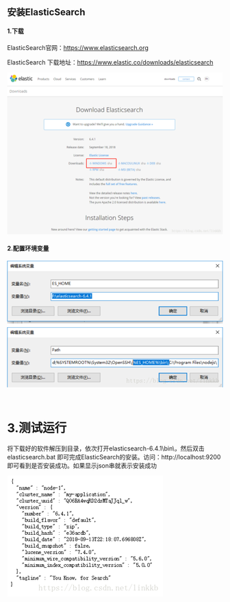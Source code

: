## 安装ElasticSearch



####  1.下载

ElasticSearch官网：https://www.elasticsearch.org

ElasticSearch 下载地址：https://www.elastic.co/downloads/elasticsearch

![](../../assets/1659272793714.png) 

####  2.配置环境变量

![](../../assets/1659272793727.png)

 

# 3.测试运行

将下载好的软件解压到目录，依次打开elasticsearch-6.4.1\bin\，然后双击elasticsearch.bat 即可完成ElasticSearch的安装。访问：http://localhost:9200 即可看到是否安装成功。如果显示json串就表示安装成功

![](../../assets/1659272793742.png)

